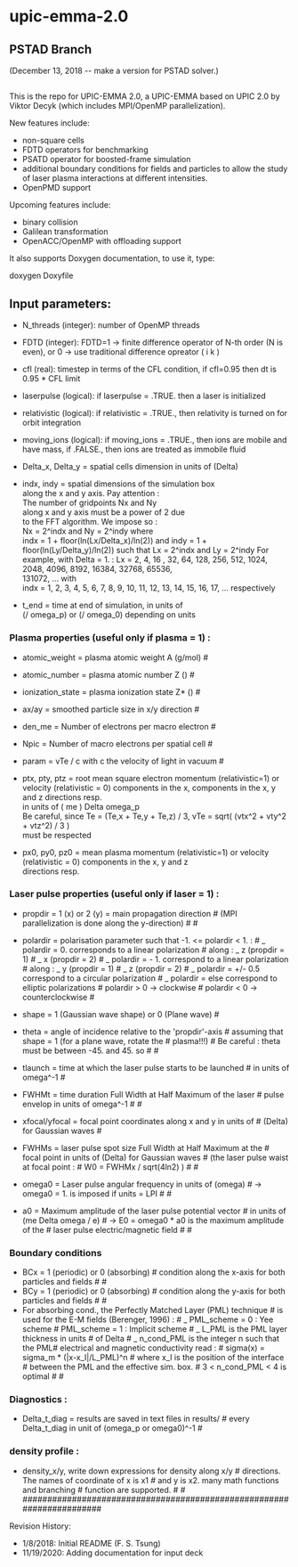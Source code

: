 # upic-emma-2.0

## PSTAD Branch

(December 13, 2018 -- make a version for PSTAD solver.)

##


This is the repo for UPIC-EMMA 2.0, a UPIC-EMMA based on UPIC 2.0 by Viktor Decyk (which includes MPI/OpenMP parallelization). 

New features include:

* non-square cells
* FDTD operators for benchmarking
* PSATD operator for boosted-frame simulation
* additional boundary conditions for fields and particles to allow the study of laser plasma interactions at different intensities.
* OpenPMD support

Upcoming features include:

* binary collision
* Galilean transformation
* OpenACC/OpenMP with offloading support



It also supports Doxygen documentation, to use it, type:

doxygen Doxyfile



## Input parameters:

* N_threads (integer): number of OpenMP threads
* FDTD (integer): FDTD=1 -> finite difference operator of N-th order (N is even), or 0 -> use traditional difference opreator ( i k )
* cfl (real): timestep in terms of the CFL condition, if cfl=0.95 then dt is 0.95 * CFL limit
* laserpulse (logical): if laserpulse = .TRUE. then a laser is initialized
* relativistic (logical): if relativistic = .TRUE., then relativity is turned on for orbit integration
* moving_ions (logical): if moving_ions = .TRUE., then ions are mobile and have mass, if .FALSE., then ions are treated as immobile fluid
* Delta_x, Delta_y   = spatial cells dimension in units of (Delta)
* indx, indy = spatial dimensions of the simulation box   
                      along the x and y axis. Pay attention :   
                      The number of gridpoints Nx and Ny            
                      along x and y axis must be a power of 2 due   
                      to the FFT algorithm. We impose so :          
                      Nx = 2^indx and Ny = 2^indy where             
                      indx = 1 + floor(ln(Lx/Delta_x)/ln(2)) and
                      indy = 1 + floor(ln(Ly/Delta_y)/ln(2))
                      such that Lx = 2^indx and Ly = 2^indy
                      For example, with Delta = 1. :
                      Lx = 2, 4, 16 , 32, 64, 128, 256, 512, 1024,  
                           2048, 4096, 8192, 16384, 32768, 65536,   
                           131072, ... with                         
                      indx = 1, 2, 3, 4, 5, 6, 7, 8, 9, 10, 11, 12, 
                             13, 14, 15, 16, 17, ... respectively  

* t_end = time at end of simulation, in units of              
                      (/ omega_p) or (/ omega_0) depending on units



###             Plasma properties (useful only if plasma = 1) :         #
* atomic_weight      = plasma atomic weight A (g/mol)                 #
* atomic_number      = plasma atomic number Z ()                      #
* ionization_state   = plasma ionization state Z* ()                  #
* ax/ay          = smoothed particle size in x/y direction            #
* den_me         = Number of electrons per macro electron             #
* Npic           = Number of macro electrons per spatial cell         #
* param          = vTe / c with c the velocity of light in vacuum     #
* ptx, pty, ptz  = root mean square electron momentum (relativistic=1)
                  or velocity (relativistic = 0) components in the x,
                  components in the x, y and z directions resp.     
                  in units of ( me ) Delta omega_p                 
                  Be careful, since Te = (Te,x + Te,y + Te,z) / 3, 
                  vTe = sqrt( (vtx^2 + vty^2 + vtz^2) / 3 )        
                  must be respected                                 

* px0, py0, pz0  = mean plasma momentum (relativistic=1) or velocity  
                  (relativistic = 0) components in the x, y and z    
                  directions resp.                                   
                                                                     


###         Laser pulse properties (useful only if laser = 1) :         #
* propdir  = 1 (x) or 2 (y) = main propagation direction              #
            (MPI parallelization is done along the y-direction)      #
                                                                     #
* polardir = polarisation parameter such that -1. <= polardir < 1. :  #
          _ polardir =     0.  corresponds to a linear polarization  #
                                           along : _ z (propdir = 1) #
                                                   _ x (propdir = 2) #
          _ polardir =   - 1.  correspond to a linear polarization   #
                                          along : _ y (propdir = 1)  #
                                                  _ z (propdir = 2)  #
          _ polardir = +/- 0.5 correspond to a circular polarization #
          _ polardir =    else correspond to elliptic polarizations  #
                       polardir > 0 -> clockwise                     #
                       polardir < 0 -> counterclockwise              #
                       
* shape    = 1 (Gaussian wave shape) or 0 (Plane wave)                #
* theta    = angle of incidence relative to the 'propdir'-axis        #
            assuming that shape = 1 (for a plane wave, rotate the    #
            plasma!!!)                                               #
            Be careful : theta must be between -45. and 45. so       #
                                                                     #
* tlaunch  = time at which the laser pulse starts to be launched      #
            in units of omega^-1                                     #
 * FWHMt    = time duration Full Width at Half Maximum of the laser    #
            pulse envelop in units of omega^-1                       #
                                                                     #
 * xfocal/yfocal = focal point coordinates along x and y in units of   #
                 (Delta) for Gaussian waves                          #
 * FWHMs    = laser pulse spot size Full Width at Half Maximum at the  #
            focal point in units of (Delta) for Gaussian waves       #
            (the laser pulse waist at focal point :                  #
                           W0 = FWHMx / sqrt(4ln2) )                 #
                                                                     #
* omega0   = Laser pulse angular frequency in units of (omega)        #
            -> omega0 = 1. is imposed if units = LPI                 #
                                                                     #
* a0       = Maximum amplitude of the laser pulse potential vector    #
            in units of (me Delta omega / e)                         #
            -> E0 = omega0 * a0 is the maximum amplitude of the      #
                    laser pulse electric/magnetic field              #
                                                                     #

###                       Boundary conditions                           #
                                                                    
 * BCx = 1 (periodic) or 0 (absorbing)                                 #
       condition along the x-axis for both particles and fields      #
                                                                     #
 * BCy = 1 (periodic) or 0 (absorbing)                                 #
       condition along the y-axis for both particles and fields      #
                                                                     #
 * For absorbing cond., the Perfectly Matched Layer (PML) technique    #
                      is used for the E-M fields (Berenger, 1996) :  #
                      _ PML_scheme = 0 : Yee scheme                  #
                        PML_scheme = 1 : Implicit scheme             #
                      _ L_PML is the PML layer thickness in units    #
                        of Delta                                     #
                      _ n_cond_PML is the integer n such that the PML#
                        electrical and magnetic conductivity read :  #
                        sigma(x) = sigma_m * (|x-x_I|/L_PML)^n       #
                        where x_I is the position of the interface   #
                        between the PML and the effective sim. box.  #
                        3 < n_cond_PML < 4 is optimal                #
                                                                     #

###                            Diagnostics :                            #
* Delta_t_diag = results are saved in text files in results/          #
                every Delta_t_diag in unit of (omega_p or omega0)^-1 #

###                        density profile :                            #
* density_x/y, write down expressions for density along x/y           #
              directions. The names of coordinate of x is x1         #
              and y is x2. many math functions and branching         #
              function are supported.                                #
                                                                     #
######################################################################

Revision History:

* 1/8/2018:  Initial README (F. S. Tsung)
* 11/19/2020: Adding documentation for input deck

